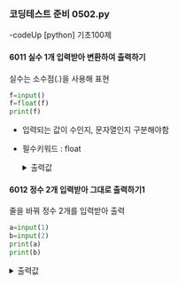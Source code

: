 ### 코딩테스트 준비 0502.py

-codeUp [python] 기초100제

#### 6011 실수 1개 입력받아 변환하여 출력하기
실수는 소수점(.)을 사용해 표현
```py
f=input()
f=float(f)
print(f)
```
* 입력되는 값이 수인지, 문자열인지 구분해야함
* 필수키워드 : float
  <details><summary>출력값</summary>

    ```py
    1.414213
    ```

    </details>
  
#### 6012 정수 2개 입력받아 그대로 출력하기1
줄을 바꿔 정수 2개를 입력받아 출력
```py
a=input(1)
b=input(2)
print(a)
print(b)
```
  <details><summary>출력값</summary>

    ```py
    1
    2
    ```

    </details>

#### 6013 문자 2개 입력받아 순서 바꿔 출력하기1
줄을 바꿔 문자 2개를 입력받고, 순서를 바꿔 한 줄씩 출력
```py
a=input()
b=input()
print(b)
print(a)
```
  <details><summary>출력값</summary>

    ```py
    b
    a
    ```

    </details>
  
#### 6014 실수 1개 입력받아 3번 출력하기
실수 1개를 입력받아 줄을 바꿔 3번 출력
```py
f=input()
print(f)
print(f)
print(f)
```
  <details><summary>출력값</summary>

    ```py
    0.1
    0.1
    0.1
    ```

    </details>
 
 
#### 6015 정수 2개 입력받아 그대로 출력하기2
공백을 두고 입력된 정수 2개를 입력받아 줄을 바꿔 출력
```py
a, b=input().split()
print(a)
print(b)
```
* python의 input()은 한 줄 단위로 입력받음<br>
  input().split()을 사용하면, 공백을 기준으로 입력된 값들을 나누어(split) 자름
  <details><summary>출력값</summary>

    ```py
    1
    2
    ```

    </details>

#### 6016 문자 2개 입력받아 순서 바꿔 출력하기2
공백을 두고 문자 2개를 입력받아 순서를 바꿔 출력
```py
a, b=input().split()
print(b)
print(a)
```
<details><summary>출력값</summary>
  
  ```py
  2
  1
  ```
  
  </details>
 
#### 6017 문자 1개 입력받아 3번 출력하기
정수, 실수, 문자, 문자열 등 1개만 입력받아 한 줄로 3번 출력
```py
s=input()
print(s, s, s)
```
<details><summary>출력값</summary>
  
  ```py
  a a a
  ```
  
  </details>

#### 6018 시간 입력받아 그대로 출력하기
24시간 시:분 형식으로 시간이 입력될 때, 그대로 출력
```py
a,b=input().split(':')
print(a, b, sep=':')
```
* input().split(':')를 사용하면 ':'을 기준으로 자름
* print(a, b, sep=':') >> : 을 사이에 두고 값을 출력
* sep = separator(분류)

<details><summary>출력값</summary>

  ```py
  2:00(입력값)
  ```
  
  </details>

#### 6019 연월일 입력받아 순서 바꿔 출력하기
"연.월.일"을 입력받아 "일-월-연" 순서로 바꿔 출력
```py
y, m, d=input().split('.')
print(d, m, y, sep='-')
```
* 연,월,일이 '.'으로 구분되어 입력됨
* '-'를 사용해서 출력
<details><summary>출력값</summary>

  ```py
  02-05-2021
  ```

  </details>

#### 6020 주민번호 입력받아 형태 바꿔 출력하기
주민번호의 구성은 xxxxxx-xxxxxxx의 형태
```py
a, b=input().split('-')
print(a, b, sep='')
```
* '-'를 제외한 주민번호 13자리를 모두 붙여 출력
* 아무것도 없는 공(empty)의 문자는 작은 따옴표 2개 ''를 붙여 표현
<details><summary>출력값</summary>
  
 ```py
 9408162000000
 ```
 
 </details>
